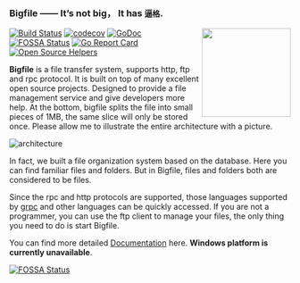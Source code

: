 ### Bigfile —— It’s not big， It has `逼格`.

<img align="right" width="159px" src="https://avatars3.githubusercontent.com/u/52916753">

[![Build Status](https://travis-ci.org/bigfile/bigfile.svg?branch=master)](https://travis-ci.org/bigfile/bigfile)
[![codecov](https://codecov.io/gh/bigfile/bigfile/branch/master/graph/badge.svg)](https://codecov.io/gh/bigfile/bigfile)
[![GoDoc](https://godoc.org/github.com/bigfile/bigfile?status.svg)](https://github.com/bigfile/bigfile)
[![FOSSA Status](https://app.fossa.io/api/projects/git%2Bgithub.com%2Fbigfile%2Fbigfile.svg?type=shield)](https://app.fossa.io/projects/git%2Bgithub.com%2Fbigfile%2Fbigfile?ref=badge_shield)
[![Go Report Card](https://goreportcard.com/badge/github.com/bigfile/bigfile)](https://goreportcard.com/report/github.com/bigfile/bigfile)
[![Open Source Helpers](https://www.codetriage.com/bigfile/bigfile/badges/users.svg)](https://www.codetriage.com/bigfile/bigfile)

**Bigfile** is a file transfer system, supports http, ftp and rpc protocol. It is built on top of many excellent open source projects. Designed to provide a file management service and give developers more help. At the bottom, bigfile splits the file into small pieces of 1MB, the same slice will only be stored once. Please allow me to illustrate the entire architecture with a picture.

![architecture](https://bigfile.site/bigfile.png)

In fact, we built a file organization system based on the database. Here you can find familiar files and folders. But in Bigfile, files and folders both are considered to be files.

Since the rpc and http protocols are supported, those languages supported by [grpc](https://grpc.io/) and other languages can be quickly accessed. If you are not a programmer, you can use the ftp client to manage your files, the only thing you need to do is start Bigfile.

You can find more detailed [Documentation](https://bigfile.site) here. **Windows platform is currently unavailable**.

[![FOSSA Status](https://app.fossa.io/api/projects/git%2Bgithub.com%2Fbigfile%2Fbigfile.svg?type=large)](https://app.fossa.io/projects/git%2Bgithub.com%2Fbigfile%2Fbigfile?ref=badge_large)